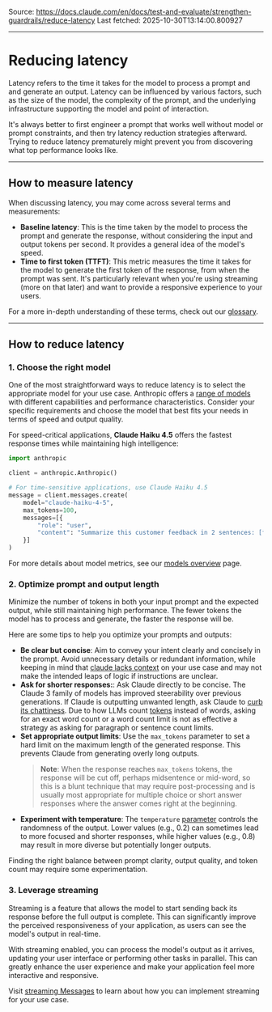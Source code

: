 Source: https://docs.claude.com/en/docs/test-and-evaluate/strengthen-guardrails/reduce-latency
Last fetched: 2025-10-30T13:14:00.800927

---

# Reducing latency

Latency refers to the time it takes for the model to process a prompt and and generate an output. Latency can be influenced by various factors, such as the size of the model, the complexity of the prompt, and the underlying infrastructure supporting the model and point of interaction.

<Note>
  It's always better to first engineer a prompt that works well without model or prompt constraints, and then try latency reduction strategies afterward. Trying to reduce latency prematurely might prevent you from discovering what top performance looks like.
</Note>

***

## How to measure latency

When discussing latency, you may come across several terms and measurements:

* **Baseline latency**: This is the time taken by the model to process the prompt and generate the response, without considering the input and output tokens per second. It provides a general idea of the model's speed.
* **Time to first token (TTFT)**: This metric measures the time it takes for the model to generate the first token of the response, from when the prompt was sent. It's particularly relevant when you're using streaming (more on that later) and want to provide a responsive experience to your users.

For a more in-depth understanding of these terms, check out our [glossary](/en/docs/about-claude/glossary).

***

## How to reduce latency

### 1. Choose the right model

One of the most straightforward ways to reduce latency is to select the appropriate model for your use case. Anthropic offers a [range of models](/en/docs/about-claude/models/overview) with different capabilities and performance characteristics. Consider your specific requirements and choose the model that best fits your needs in terms of speed and output quality.

For speed-critical applications, **Claude Haiku 4.5** offers the fastest response times while maintaining high intelligence:

```python  theme={null}
import anthropic

client = anthropic.Anthropic()

# For time-sensitive applications, use Claude Haiku 4.5
message = client.messages.create(
    model="claude-haiku-4-5",
    max_tokens=100,
    messages=[{
        "role": "user",
        "content": "Summarize this customer feedback in 2 sentences: [feedback text]"
    }]
)
```

For more details about model metrics, see our [models overview](/en/docs/about-claude/models/overview) page.

### 2. Optimize prompt and output length

Minimize the number of tokens in both your input prompt and the expected output, while still maintaining high performance. The fewer tokens the model has to process and generate, the faster the response will be.

Here are some tips to help you optimize your prompts and outputs:

* **Be clear but concise**: Aim to convey your intent clearly and concisely in the prompt. Avoid unnecessary details or redundant information, while keeping in mind that [claude lacks context](/en/docs/build-with-claude/prompt-engineering/be-clear-and-direct) on your use case and may not make the intended leaps of logic if instructions are unclear.
* **Ask for shorter responses:**: Ask Claude directly to be concise. The Claude 3 family of models has improved steerability over previous generations. If Claude is outputting unwanted length, ask Claude to [curb its chattiness](/en/docs/build-with-claude/prompt-engineering/be-clear-and-direct).
  <Tip> Due to how LLMs count [tokens](/en/docs/about-claude/glossary#tokens) instead of words, asking for an exact word count or a word count limit is not as effective a strategy as asking for paragraph or sentence count limits.</Tip>
* **Set appropriate output limits**: Use the `max_tokens` parameter to set a hard limit on the maximum length of the generated response. This prevents Claude from generating overly long outputs.
  > **Note**: When the response reaches `max_tokens` tokens, the response will be cut off, perhaps midsentence or mid-word, so this is a blunt technique that may require post-processing and is usually most appropriate for multiple choice or short answer responses where the answer comes right at the beginning.
* **Experiment with temperature**: The `temperature` [parameter](/en/api/messages) controls the randomness of the output. Lower values (e.g., 0.2) can sometimes lead to more focused and shorter responses, while higher values (e.g., 0.8) may result in more diverse but potentially longer outputs.

Finding the right balance between prompt clarity, output quality, and token count may require some experimentation.

### 3. Leverage streaming

Streaming is a feature that allows the model to start sending back its response before the full output is complete. This can significantly improve the perceived responsiveness of your application, as users can see the model's output in real-time.

With streaming enabled, you can process the model's output as it arrives, updating your user interface or performing other tasks in parallel. This can greatly enhance the user experience and make your application feel more interactive and responsive.

Visit [streaming Messages](/en/docs/build-with-claude/streaming) to learn about how you can implement streaming for your use case.